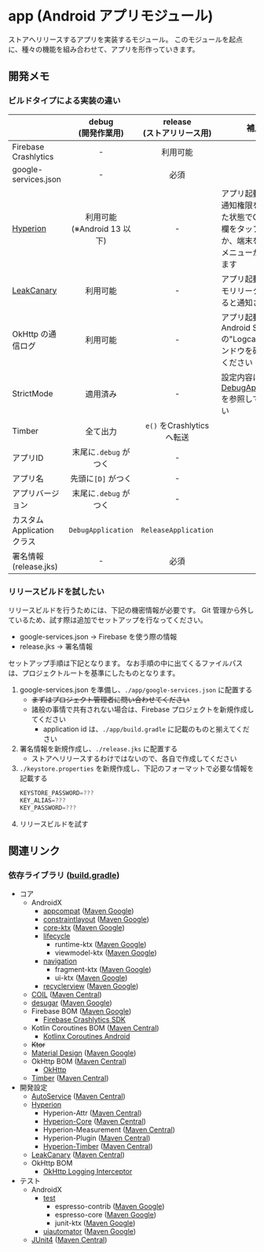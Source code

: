 # app (Android アプリモジュール)
ストアへリリースするアプリを実装するモジュール。
このモジュールを起点に、種々の機能を組み合わせて、アプリを形作っていきます。



## 開発メモ
### ビルドタイプによる実装の違い
| | debug<br />(開発作業用) | release<br />(ストアリリース用) | 補足
--- | :---: | :---: | ---
Firebase Crashlytics | - | 利用可能 |  |
google-services.json | - | 必須 |  |
[Hyperion] | 利用可能<br />(※Android 13 以下) | - | アプリ起動後に、通知権限を許可した状態でOS 通知欄をタップするか、端末を振るとメニューが出てきます
[LeakCanary](https://square.github.io/leakcanary/) | 利用可能 | - | アプリ起動後にメモリリークが起きると通知されます
OkHttp の通信ログ | 利用可能 | - | アプリ起動後にAndroid Studio の"Logcat" ウィンドウを確認してください
StrictMode | 適用済み | - | 設定内容は[DebugApplication](./src/debug/kotlin/jp.co.yumemi.android.code_check/DebugApplication.kt) を参照してください
Timber | 全て出力 | `e()` をCrashlytics へ転送 |  |
アプリID | 末尾に`.debug` がつく | - |  |
アプリ名 | 先頭に`[D]` がつく | - |  |
アプリバージョン | 末尾に`.debug` がつく | - |  |
カスタムApplication クラス | `DebugApplication` | `ReleaseApplication` |  |
署名情報(release.jks) | - | 必須 |  |

### リリースビルドを試したい
リリースビルドを行うためには、下記の機密情報が必要です。
Git 管理から外しているため、試す際は追加でセットアップを行なってください。

* google-services.json -> Firebase を使う際の情報
* release.jks -> 署名情報

セットアップ手順は下記となります。
なお手順の中に出てくるファイルパスは、プロジェクトルートを基準にしたものとなります。

1. google-services.json を準備し、`./app/google-services.json` に配置する
    * ~~まずはプロジェクト管理者に問い合わせてください~~
    * 諸般の事情で共有されない場合は、Firebase プロジェクトを新規作成してください
        * application id は、`./app/build.gradle` に記載のものと揃えてください
1. 署名情報を新規作成し、`./release.jks` に配置する
    * ストアへリリースするわけではないので、各自で作成してください
1. `./keystore.properties` を新規作成し、下記のフォーマットで必要な情報を記載する
    ``` gradle
    KEYSTORE_PASSWORD=???
    KEY_ALIAS=???
    KEY_PASSWORD=???
    ```
1. リリースビルドを試す



## 関連リンク
### 依存ライブラリ ([build.gradle](./build.gradle))
* コア
    * AndroidX
        * [appcompat](https://developer.android.com/jetpack/androidx/releases/appcompat) ([Maven Google](https://mvnrepository.com/artifact/androidx.appcompat/appcompat))
        * [constraintlayout](https://developer.android.com/jetpack/androidx/releases/constraintlayout) ([Maven Google](https://mvnrepository.com/artifact/androidx.constraintlayout/constraintlayout))
        * [core-ktx](https://developer.android.com/jetpack/androidx/releases/core) ([Maven Google](https://mvnrepository.com/artifact/androidx.core/core-ktx))
        * [lifecycle](https://developer.android.com/jetpack/androidx/releases/lifecycle)
            * runtime-ktx ([Maven Google](https://mvnrepository.com/artifact/androidx.lifecycle/lifecycle-runtime-ktx))
            * viewmodel-ktx ([Maven Google](https://mvnrepository.com/artifact/androidx.lifecycle/lifecycle-viewmodel-ktx))
        * [navigation](https://developer.android.com/jetpack/androidx/releases/navigation)
            * fragment-ktx ([Maven Google](https://mvnrepository.com/artifact/androidx.navigation/navigation-fragment-ktx))
            * ui-ktx ([Maven Google](https://mvnrepository.com/artifact/androidx.navigation/navigation-ui-ktx))
        * [recyclerview](https://developer.android.com/jetpack/androidx/releases/recyclerview) ([Maven Google](https://mvnrepository.com/artifact/androidx.recyclerview/recyclerview))
    * [COIL](https://github.com/coil-kt/coil) ([Maven Central](https://mvnrepository.com/artifact/io.coil-kt/coil))
    * [desugar](https://github.com/google/desugar_jdk_libs) ([Maven Google](https://mvnrepository.com/artifact/com.android.tools/desugar_jdk_libs))
    * Firebase BOM ([Maven Google](https://mvnrepository.com/artifact/com.google.firebase/firebase-bom))
        * [Firebase Crashlytics SDK](https://github.com/firebase/firebase-android-sdk/tree/master/firebase-crashlytics)
    * Kotlin Coroutines BOM ([Maven Central](https://mvnrepository.com/artifact/org.jetbrains.kotlinx/kotlinx-coroutines-bom))
        * [Kotlinx Coroutines Android](https://github.com/Kotlin/kotlinx.coroutines/tree/master/ui/kotlinx-coroutines-android)
    * ~~Ktor~~
    * [Material Design](https://github.com/material-components/material-components-android) ([Maven Google](https://mvnrepository.com/artifact/com.google.android.material/material))
    * OkHttp BOM ([Maven Central](https://mvnrepository.com/artifact/com.squareup.okhttp3/okhttp-bom))
        * [OkHttp](https://github.com/square/okhttp)
    * [Timber](https://github.com/JakeWharton/timber) ([Maven Central](https://mvnrepository.com/artifact/com.jakewharton.timber/timber))
* 開発設定
    * [AutoService](https://github.com/google/auto/tree/main/service) ([Maven Central](https://mvnrepository.com/artifact/com.google.auto.service/auto-service))
    * [Hyperion]
        * Hyperion-Attr ([Maven Central](https://mvnrepository.com/artifact/com.willowtreeapps.hyperion/hyperion-attr))
        * [Hyperion-Core](https://github.com/willowtreeapps/Hyperion-Android/tree/develop/hyperion-core) ([Maven Central](https://mvnrepository.com/artifact/com.willowtreeapps.hyperion/hyperion-core))
        * Hyperion-Measurement ([Maven Central](https://mvnrepository.com/artifact/com.willowtreeapps.hyperion/hyperion-measurement))
        * Hyperion-Plugin ([Maven Central](https://mvnrepository.com/artifact/com.willowtreeapps.hyperion/hyperion-plugin))
        * [Hyperion-Timber](https://github.com/willowtreeapps/Hyperion-Android/tree/develop/hyperion-timber) ([Maven Central](https://mvnrepository.com/artifact/com.willowtreeapps.hyperion/hyperion-timber))
    * [LeakCanary](https://github.com/square/leakcanary) ([Maven Central](https://mvnrepository.com/artifact/com.squareup.leakcanary/leakcanary-android))
    * OkHttp BOM
        * [OkHttp Logging Interceptor](https://github.com/square/okhttp/tree/master/okhttp-logging-interceptor)
* テスト
    * AndroidX
        * [test](https://developer.android.com/jetpack/androidx/releases/test)
            * espresso-contrib ([Maven Google](https://mvnrepository.com/artifact/androidx.test.espresso/espresso-contrib))
            * espresso-core ([Maven Google](https://mvnrepository.com/artifact/androidx.test.espresso/espresso-core))
            * junit-ktx ([Maven Google](https://mvnrepository.com/artifact/androidx.test.ext/junit-ktx))
        * [uiautomator](https://developer.android.com/jetpack/androidx/releases/test-uiautomator) ([Maven Google](https://mvnrepository.com/artifact/androidx.test.uiautomator/uiautomator))
    * [JUnit4](https://github.com/junit-team/junit4) ([Maven Central](https://mvnrepository.com/artifact/junit/junit))



[Hyperion]: https://github.com/willowtreeapps/Hyperion-Android
